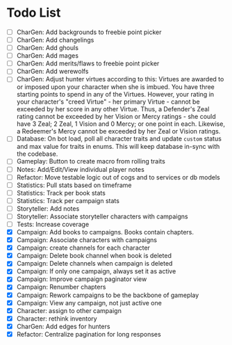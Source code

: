 # Todo List

-   [ ] CharGen: Add backgrounds to freebie point picker
-   [ ] CharGen: Add changelings
-   [ ] CharGen: Add ghouls
-   [ ] CharGen: Add mages
-   [ ] CharGen: Add merits/flaws to freebie point picker
-   [ ] CharGen: Add werewolfs
-   [ ] CharGen: Adjust hunter virtues according to this: Virtues are awarded to or imposed upon your character when she is imbued. You have three starting points to spend in any of the Virtues. However, your rating in your character's "creed Virtue" - her primary Virtue - cannot be exceeded by her score in any other Virtue. Thus, a Defender's Zeal rating cannot be exceeded by her Vision or Mercy ratings - she could have 3 Zeal; 2 Zeal, 1 Vision and 0 Mercy; or one point in each. Likewise, a Redeemer's Mercy cannot be exceeded by her Zeal or Vision ratings.
-   [ ] Database: On bot load, poll all character traits and update `custom` status and max value for traits in enums. This will keep database in-sync with the codebase.
-   [ ] Gameplay: Button to create macro from rolling traits
-   [ ] Notes: Add/Edit/View individual player notes
-   [ ] Refactor: Move testable logic out of cogs and to services or db models
-   [ ] Statistics: Pull stats based on timeframe
-   [ ] Statistics: Track per book stats
-   [ ] Statistics: Track per campaign stats
-   [ ] Storyteller: Add notes
-   [ ] Storyteller: Associate storyteller characters with campaigns
-   [ ] Tests: Increase coverage
-   [x] Campaign: Add books to campaigns. Books contain chapters.
-   [x] Campaign: Associate characters with campaigns
-   [x] Campaign: create channels for each character
-   [x] Campaign: Delete book channel when book is deleted
-   [x] Campaign: Delete channels when campaign is deleted
-   [x] Campaign: If only one campaign, always set it as active
-   [x] Campaign: Improve campaign paginator view
-   [x] Campaign: Renumber chapters
-   [x] Campaign: Rework campaigns to be the backbone of gameplay
-   [x] Campaign: View any campaign, not just active one
-   [x] Character: assign to other campaign
-   [x] Character: rethink inventory
-   [x] CharGen: Add edges for hunters
-   [x] Refactor: Centralize pagination for long responses
